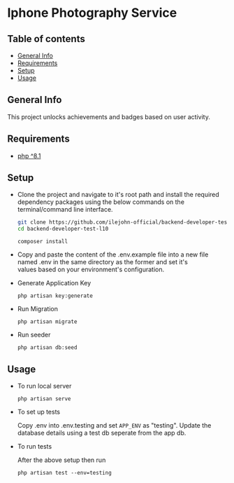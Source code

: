 # Iphone Photography Service

## Table of contents

- [General Info](#general-info)
- [Requirements](#requirements)
- [Setup](#setup)
- [Usage](#usage)

## General Info

This project unlocks achievements and badges based on user activity.

## Requirements

- [php ^8.1](https://www.php.net/ "PHP")

## Setup

- Clone the project and navigate to it's root path and install the required dependency packages using the below commands on the terminal/command line interface.

  ```bash
  git clone https://github.com/ilejohn-official/backend-developer-test-l10
  cd backend-developer-test-l10
  ```

  ```
  composer install
  ```

- Copy and paste the content of the .env.example file into a new file named .env in the same directory as the former and set it's  
  values based on your environment's configuration.

- Generate Application Key

  ```
  php artisan key:generate
  ```
- Run Migration

  ```
  php artisan migrate
  ```
- Run seeder

  ```
  php artisan db:seed
  ```

## Usage

- To run local server

  ```
  php artisan serve
  ```

- To set up tests

  Copy .env into .env.testing and set `APP_ENV` as "testing". Update the database details using a test db seperate from the app db.

- To run tests

  After the above setup then run

  ```
  php artisan test --env=testing
  ```
